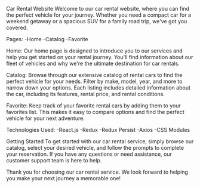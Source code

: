 Car Rental Website
Welcome to our car rental website, where you can find the perfect vehicle for your journey. Whether you need a compact car for a weekend getaway or a spacious SUV for a family road trip, we've got you covered.

Pages:
-Home
-Catalog
-Favorite

Home:
Our home page is designed to introduce you to our services and help you get started on your rental journey. You'll find information about our fleet of vehicles and why we're the ultimate destination for car rentals.

Catalog:
Browse through our extensive catalog of rental cars to find the perfect vehicle for your needs. Filter by make, model, year, and more to narrow down your options. Each listing includes detailed information about the car, including its features, rental price, and rental conditions.

Favorite:
Keep track of your favorite rental cars by adding them to your favorites list. This makes it easy to compare options and find the perfect vehicle for your next adventure.

Technologies Used:
-React.js
-Redux
-Redux Persist
-Axios
-CSS Modules

Getting Started
To get started with our car rental service, simply browse our catalog, select your desired vehicle, and follow the prompts to complete your reservation. If you have any questions or need assistance, our customer support team is here to help.

Thank you for choosing our car rental service. We look forward to helping you make your next journey a memorable one!